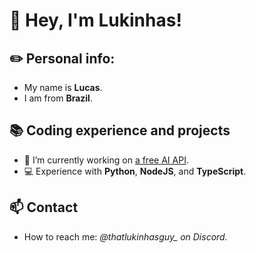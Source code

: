 # 👋 Hey, I'm Lukinhas!

## ✏️ Personal info:
- My name is **Lucas**.
- I am from **Brazil**.

## 📚 Coding experience and projects
- 🔭 I’m currently working on [a free AI API](https://discord.gg/zukijourney).
- 💻 Experience with **Python**, **NodeJS**, and **TypeScript**.

## 📫 Contact
- How to reach me: *@thatlukinhasguy_ on Discord.*
